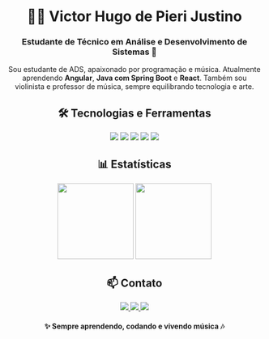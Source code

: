 <h1 align="center">👨‍💻 Victor Hugo de Pieri Justino</h1>
<h3 align="center">Estudante de Técnico em Análise e Desenvolvimento de Sistemas 🚀</h3>

<p align="center">
Sou estudante de ADS, apaixonado por programação e música.  
Atualmente aprendendo <b>Angular</b>, <b>Java com Spring Boot</b> e <b>React</b>.  
Também sou violinista e professor de música, sempre equilibrando tecnologia e arte.  
</p>

<h2 align="center">🛠️ Tecnologias e Ferramentas</h2>
<p align="center">
  <img src="https://img.shields.io/badge/-Angular-dd0031?style=for-the-badge&logo=angular&logoColor=white"/>
  <img src="https://img.shields.io/badge/-Java-007396?style=for-the-badge&logo=java&logoColor=white"/>
  <img src="https://img.shields.io/badge/-SpringBoot-6DB33F?style=for-the-badge&logo=springboot&logoColor=white"/>
  <img src="https://img.shields.io/badge/-React-61DAFB?style=for-the-badge&logo=react&logoColor=black"/>
  <img src="https://img.shields.io/badge/-Git-F05032?style=for-the-badge&logo=git&logoColor=white"/>
</p>

<h2 align="center">📊 Estatísticas</h2>
<p align="center">
  <img src="https://github-readme-stats.vercel.app/api?username=VictorPortugues07&show_icons=true&theme=tokyonight&locale=pt-br&custom_title=Minhas%20Estatísticas%20no%20GitHub" height="150"/>
  <img src="https://github-readme-stats.vercel.app/api/top-langs/?username=VictorPortugues07&layout=compact&theme=tokyonight&locale=pt-br&custom_title=Linguagens%20Mais%20Usadas" height="150"/>
</p>

<h2 align="center">📫 Contato</h2>
<p align="center">
  <a href="https://www.linkedin.com/in/victor-hugo-de-pieri-justino-bb487827a/">
    <img src="https://img.shields.io/badge/-LinkedIn-0e76a8?style=for-the-badge&logo=linkedin&logoColor=white"/>
  </a>
  <a href="mailto:vdepierejustino@gmail.com">
    <img src="https://img.shields.io/badge/-Email-D14836?style=for-the-badge&logo=gmail&logoColor=white"/>
  </a>
  <a href="https://instagram.com/victorhdepieri">
    <img src="https://img.shields.io/badge/-Instagram-E4405F?style=for-the-badge&logo=instagram&logoColor=white"/>
  </a>
</p>

<h4 align="center">✨ Sempre aprendendo, codando e vivendo música 🎶</h4>
